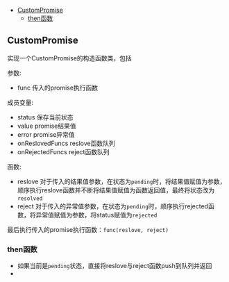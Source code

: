 <!-- TOC -->

- [CustomPromise](#custompromise)
  - [then函数](#then函数)

<!-- /TOC -->

## CustomPromise

实现一个CustomPromise的构造函数类，包括

参数:
* func 传入的promise执行函数

成员变量:
* status 保存当前状态
* value promise结果值
* error promise异常值
* onReslovedFuncs reslove函数队列
* onRejectedFuncs reject函数队列

函数:
* reslove 对于传入的结果值参数，在状态为`pending`时，将结果值赋值为参数，顺序执行reslove函数并不断将结果值赋值为函数返回值，最终将状态改为`resolved`
* reject 对于传入的异常值参数，在状态为`pending`时，顺序执行rejected函数，将异常值赋值为参数，将status赋值为`rejected`

最后执行传入的promise执行函数：`func(reslove, reject)`

### then函数
* 如果当前是`pending`状态，直接将reslove与reject函数push到队列并返回
* 
